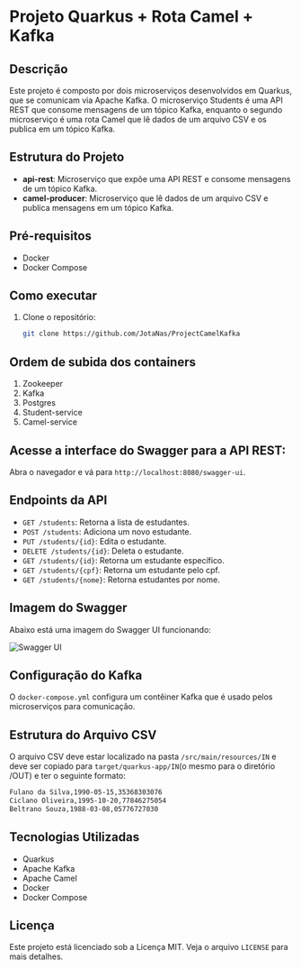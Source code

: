 # Projeto Quarkus + Rota Camel + Kafka

## Descrição

Este projeto é composto por dois microserviços desenvolvidos em Quarkus, que se comunicam via Apache Kafka. O microserviço Students é uma API REST que consome mensagens de um tópico Kafka, enquanto o segundo microserviço é uma rota Camel que lê dados de um arquivo CSV e os publica em um tópico Kafka.

## Estrutura do Projeto

- **api-rest**: Microserviço que expõe uma API REST e consome mensagens de um tópico Kafka.
- **camel-producer**: Microserviço que lê dados de um arquivo CSV e publica mensagens em um tópico Kafka.

## Pré-requisitos

- Docker
- Docker Compose

## Como executar

1. Clone o repositório:

   ```sh
   git clone https://github.com/JotaNas/ProjectCamelKafka
## Ordem de subida dos containers

1. Zookeeper
2. Kafka
3. Postgres
4. Student-service
5. Camel-service


## Acesse a interface do Swagger para a API REST:

Abra o navegador e vá para `http://localhost:8080/swagger-ui`.

## Endpoints da API

- `GET /students`: Retorna a lista de estudantes.
- `POST /students`: Adiciona um novo estudante.
- `PUT /students/{id}`: Edita o estudante.
- `DELETE /students/{id}`: Deleta o estudante.
- `GET /students/{id}`: Retorna um estudante específico.
- `GET /students/{cpf}`: Retorna um estudante pelo cpf.
- `GET /students/{nome}`: Retorna estudantes por nome.


## Imagem do Swagger

Abaixo está uma imagem do Swagger UI funcionando:

![Swagger UI](swagger-ui.png)

## Configuração do Kafka

O `docker-compose.yml` configura um contêiner Kafka que é usado pelos microserviços para comunicação.

## Estrutura do Arquivo CSV

O arquivo CSV deve estar localizado na pasta `/src/main/resources/IN` e deve ser copiado para `target/quarkus-app/IN`(o mesmo para o diretório /OUT) e  ter o seguinte formato:

```bash
Fulano da Silva,1990-05-15,35368303076
Ciclano Oliveira,1995-10-20,77846275054
Beltrano Souza,1988-03-08,05776727030
```

## Tecnologias Utilizadas

- Quarkus
- Apache Kafka
- Apache Camel
- Docker
- Docker Compose

## Licença

Este projeto está licenciado sob a Licença MIT. Veja o arquivo `LICENSE` para mais detalhes.


